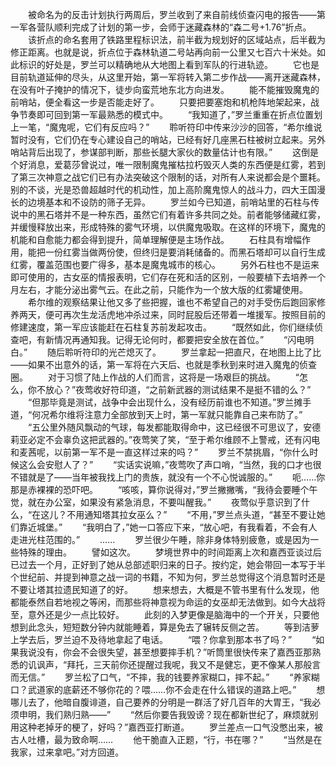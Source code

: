 　　被命名为的反击计划执行两周后，罗兰收到了来自前线侦查闪电的报告——第一军各营队顺利完成了计划的第一步，会师于迷藏森林的“森二号+1.76”折点。
　　该折点的命名套用了铁路里程标识法，前半截为规划好的区域站点，后半截为修正距离。也就是说，折点位于森林轨道二号站再向前一公里又七百六十米处。如此标识的好处是，罗兰可以精确地从大地图上看到军队的行进轨迹。
　　它也是目前轨道延伸的尽头，从这里开始，第一军将转入第二步作战——离开迷藏森林，在没有叶子掩护的情况下，徒步向蛮荒地东北方向进发。
　　能不能摧毁魔鬼的前哨站，便全看这一步是否能走好了。
　　只要把要塞炮和机枪阵地架起来，战争节奏即可回到第一军最熟悉的模式中。
　　“我知道了，”罗兰重重在折点位置划上一笔，“魔鬼呢，它们有反应吗？”
　　聆听符印中传来沙沙的回答，“希尔维说暂时没有，它们仍在专心建设自己的哨站，已经有好几座黑石柱被树立起来。另外哨站背后出现了，参谋部判断，那些长腿大家伙的数量估计也有限。”
　　这倒是个好消息，爱葛莎曾说过，唯一限制魔鬼摧枯拉朽毁灭人类的东西便是红雾，若到了第三次神意之战它们已有办法突破这个限制的话，对所有人来说都会是个噩耗。别的不谈，光是恐兽超越时代的机动性，加上高阶魔鬼惊人的战斗力，四大王国漫长的边境基本和不设防的筛子无异。
　　罗兰如今已知道，前哨站里的石柱与传说中的黑石塔并不是一种东西，虽然它们有着许多共同之处。前者能够储藏红雾，并缓慢释放出来，形成特殊的雾气环境，以供魔鬼吸取。在这样的环境下，魔鬼的机能和自愈能力都会得到提升，简单理解便是主场作战。
　　石柱具有增幅作用，能把一份红雾当做两份使，但终归是要消耗储备的。而黑石塔却可以自行生成红雾，覆盖范围也要广得多，基本是魔鬼城市的核心。
　　另外石柱也不是运来即可使用的，古女巫的情报表明，它们存在死和活的区别，一般要植下去培养一个月左右，才能分泌出雾气云。在此之前，只能作为一个放大版的红雾罐使用。
　　希尔维的观察结果让他又多了些把握，谁也不希望自己的对手受伤后跑回家修养两天，便可再次生龙活虎地冲杀过来，同时屁股后还带着一堆援军。按照目前的修建速度，第一军应该能赶在石柱复苏前发起攻击。
　　“既然如此，你们继续侦查吧，有新情况再通知我。记得无论何时，都要把安全放在首位。”
　　“闪电明白。”
　　随后聆听符印的光芒熄灭了。
　　罗兰拿起一把直尺，在地图上比了比——如果不出意外的话，第一军将在六天后、也就是季秋到来时进入魔鬼的侦查圈。
　　对于习惯了陆上作战的人们而言，这将是一场艰巨的挑战。
　　“怎么，你不放心？”夜莺收好符印道，“之前新武器的测试结果不是挺不错的么？”
　　“但那毕竟是测试，战争中会出现什么，没有经历前谁也不知道。”罗兰摊手道，“何况希尔维将注意力全部放到天上时，第一军就只能靠自己来布防了。”
　　“五公里外随风飘动的气球，每发都能取得命中，这已经很不可思议了，安德莉亚必定不会辜负这把武器的。”夜莺笑了笑，“至于希尔维顾不上警戒，还有闪电和麦茜呢，以前第一军不是一直这样过来的吗？”
　　罗兰不禁挑眉，“你什么时候这么会安慰人了？”
　　“实话实说嘛，”夜莺吹了声口哨，“当然，我的口才也很不错就是了——当年被我找上门的贵族，就没有一个不心悦诚服的。”
　　呃……你那是赤裸裸的恐吓吧。
　　“咳咳，算你说得对，”罗兰撇撇嘴，“我待会要睡个午觉，就在办公室，如果没有紧急消息，不要叫醒我。”
　　夜莺似乎意识到了什么，“在这儿？不用通知塔其拉女巫么？”
　　“不用，”罗兰点头道，“甚至不要让她们靠近城堡。”
　　“我明白了，”她一口答应下来，“放心吧，有我看着，不会有人走进光柱范围的。”
　　……
　　罗兰很少午睡，除非身体特别疲惫，或是因为一些特殊的理由。
　　譬如这次。
　　梦境世界中的时间距离上次和嘉西亚谈过后已过去一个月，正好到了她从总部述职归来的日子。按约定，她会带回一本写于半个世纪前、并提到神意之战一词的书籍，不知为何，罗兰总觉得这个消息暂时还是不要让塔其拉遗民知道了的好。
　　想来想去，大概是不管书里有什么发现，他都能泰然自若地视之等闲，而那些将神意视为命运的女巫却无法做到。如今大战将至，意外还是少一点比较好。
　　此刻的入梦更像是脑海中的一个开关，只要他想到此念头，短短数分钟内就能睡着，算是免去了辗转反侧之苦。
　　等到洁萝上学去后，罗兰迫不及待地拿起了电话。
　　“喂？你拿到那本书了吗？”
　　“如果我说没有，你会不会很失望，甚至想要摔手机？”听筒里很快传来了嘉西亚那熟悉的讥讽声，“拜托，三天前你还提醒过我呢，我又不是健忘，更不像某人那般言而无信。”
　　罗兰松了口气，“不摔，我的钱要养家糊口，摔不起。”
　　“养家糊口？武道家的底薪还不够你花的？喂……你不会走在什么错误的道路上吧。”
　　想哪儿去了，他暗自腹诽道，自己要养的分明是一群活了好几百年的大胃王，“我必须申明，我们熟归熟——”
　　“然后你要告我毁谤？现在都新世纪了，麻烦就别用这种老掉牙的梗了，好吗？”嘉西亚打断道。
　　罗兰差点一口气没憋出来，被古人吐槽，最为致命啊……
　　他干脆直入正题，“行，书在哪？”
　　“当然是在我家，过来拿吧。”对方回道。